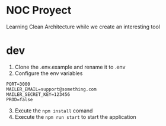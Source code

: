 # NOC Proyect 

Learning Clean Architecture while we create an interesting tool


# dev
1. Clone the .env.example and rename it to .env
2. Configure the env variables

```
PORT=3000
MAILER_EMAIL=support@something.com
MAILER_SECRET_KEY=123456
PROD=false
```
3. Excute the ```npm install``` comand
3. Execute the  ```npm run start``` to start the application
